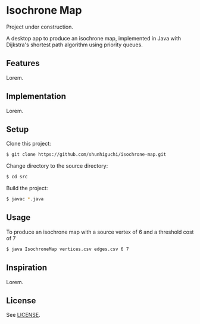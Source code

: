# Isochrone Map

Project under construction.

A desktop app to produce an isochrone map, implemented in Java with Dijkstra's shortest path algorithm using priority queues.

## Features

Lorem.

## Implementation

Lorem.

## Setup

Clone this project:

```bash
$ git clone https://github.com/shunhiguchi/isochrone-map.git
```

Change directory to the source directory:

```bash
$ cd src
```

Build the project:

```bash
$ javac *.java
```

## Usage

To produce an isochrone map with a source vertex of 6 and a threshold cost of 7

```bash
$ java IsochroneMap vertices.csv edges.csv 6 7
```

## Inspiration

Lorem.

## License

See [LICENSE](LICENSE).
